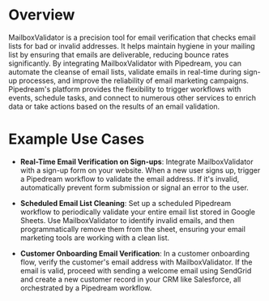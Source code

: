 # Overview

MailboxValidator is a precision tool for email verification that checks email lists for bad or invalid addresses. It helps maintain hygiene in your mailing list by ensuring that emails are deliverable, reducing bounce rates significantly. By integrating MailboxValidator with Pipedream, you can automate the cleanse of email lists, validate emails in real-time during sign-up processes, and improve the reliability of email marketing campaigns. Pipedream's platform provides the flexibility to trigger workflows with events, schedule tasks, and connect to numerous other services to enrich data or take actions based on the results of an email validation.

# Example Use Cases

- **Real-Time Email Verification on Sign-ups**: Integrate MailboxValidator with a sign-up form on your website. When a new user signs up, trigger a Pipedream workflow to validate the email address. If it's invalid, automatically prevent form submission or signal an error to the user.

- **Scheduled Email List Cleaning**: Set up a scheduled Pipedream workflow to periodically validate your entire email list stored in Google Sheets. Use MailboxValidator to identify invalid emails, and then programmatically remove them from the sheet, ensuring your email marketing tools are working with a clean list.

- **Customer Onboarding Email Verification**: In a customer onboarding flow, verify the customer's email address with MailboxValidator. If the email is valid, proceed with sending a welcome email using SendGrid and create a new customer record in your CRM like Salesforce, all orchestrated by a Pipedream workflow.
